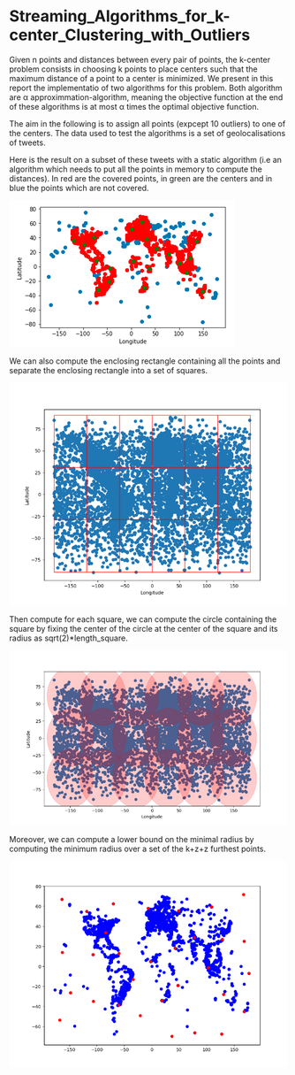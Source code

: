 # Streaming_Algorithms_for_k-center_Clustering_with_Outliers

Given n points and distances between every pair of points, the k-center problem consists in choosing k points to place centers such that the maximum distance of a point to a center is minimized. We present in this report the implementatio of two algorithms for this problem. Both algorithm are α approximmation-algorithm, meaning the objective function at the end of these algorithms is at most α times the optimal objective function.


The aim in the following is to assign all points (expcept 10 outliers) to one of the centers. The data used to test the algorithms is a set of geolocalisations of tweets.

Here is the result on a subset of these tweets with a static algorithm (i.e an algorithm which needs to put all the points in memory to compute the distances). In red are the covered points, in green are the centers and in blue the points which are not covered.

![](Rapport/Images/static.png)

We can also compute the enclosing rectangle containing all the points and separate the enclosing rectangle into a set of squares.

![](Rapport/Images/enclosing_with_squares.png)

Then compute for each square, we can compute the circle containing the square by fixing the center of the circle at the center of the square and its radius as sqrt(2)*length_square.

![](Rapport/Images/enclosing_with_circles.png)

Moreover, we can compute a lower bound on the minimal radius by computing the minimum radius over a set of the k+z+z furthest points.

![](Rapport/Images/lower_bound.png)
